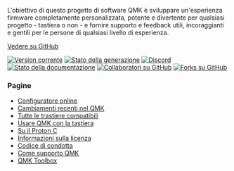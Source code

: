 L'obiettivo di questo progetto di software QMK è sviluppare un'esperienza firmware completamente personalizzata, potente e divertente per qualsiasi progetto - tastiera o non - e fornire supporto e feedback utili, incoraggianti e gentili per le persone di qualsiasi livello di esperienza.

[Vedere su <i class="fa fa-github" aria-hidden="true"></i> GitHub](https://github.com/qmk/qmk_firmware)

[![Version corrente](https://img.shields.io/github/tag/qmk/qmk_firmware.svg)](https://github.com/qmk/qmk_firmware/tags)
[![Stato della generazione](https://travis-ci.org/qmk/qmk_firmware.svg?branch=master)](https://travis-ci.org/qmk/qmk_firmware)
[![Discord](https://img.shields.io/discord/440868230475677696.svg)](https://discord.gg/Uq7gcHh)
[![Stato della documentazione](https://img.shields.io/badge/docs-ready-orange.svg)](https://docs.qmk.fm)
[![Collaboratori su GitHub](https://img.shields.io/github/contributors/qmk/qmk_firmware.svg)](https://github.com/qmk/qmk_firmware/pulse/monthly)
[![Forks su GitHub](https://img.shields.io/github/forks/qmk/qmk_firmware.svg?style=social&label=Fork)](https://github.com/qmk/qmk_firmware/)

### Pagine

* [Configuratore online](https://config.qmk.fm)
* [Cambiamenti recenti nel QMK](/it/changes/)
* [Tutte le trastiere compatibili](/keyboards/)
* [Usare QMK con la tastiera](/it/powered/)
* [Su il Proton C](/it/proton-c/)
* [Informazioni sulla licenza](/it/license/)
* [Codice di condotta](/it/coc/)
* [Come supporto QMK](/it/support/)
* [QMK Toolbox](https://github.com/qmk/qmk_toolbox)

